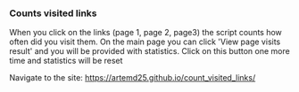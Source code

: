 ### Counts visited links
When you click on the links (page 1, page 2, page3) the script counts how often did you visit them.
On the main page you can click 'View page visits result' and you will be provided with statistics.
Click on this button one more time and statistics will be reset

Navigate to the site: https://artemd25.github.io/count_visited_links/
